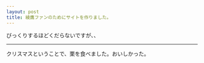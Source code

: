 ```yaml
---
layout: post
title: 綾鷹ファンのためにサイトを作りました。
---
```


びっくりするほどくだらないですが、、
***
クリスマスということで、栗を食べました。おいしかった。
